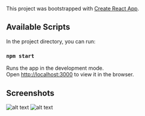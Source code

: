 This project was bootstrapped with [Create React App](https://github.com/facebook/create-react-app).

## Available Scripts

In the project directory, you can run:

### `npm start`

Runs the app in the development mode.<br>
Open [http://localhost:3000](http://localhost:3000) to view it in the browser.

## Screenshots
![alt text](https://raw.githubusercontent.com/palu3492/react-flashcard-app/master/images/screenshot1.png)
![alt text](https://raw.githubusercontent.com/palu3492/react-flashcard-app/master/images/screenshot2.png)